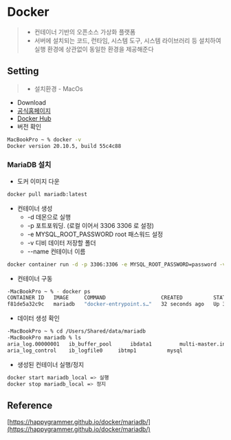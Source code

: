 # Docker

> * 컨테이너 기반의 오픈소스 가상화 플랫폼
> * 서버에 설치되는 코드, 런타임, 시스템 도구, 시스템 라이브러리 등 설치하여 실행 환경에 상관없이 동일한 환경을 제공해준다

## Setting

> * 설치환경 - MacOs

*  Download
  * [공식홈페이지](https://www.docker.com/get-started)
  * [Docker Hub](https://hub.docker.com/editions/community/docker-ce-desktop-mac)
*  버전 확인

```bash
MacBookPro ~ % docker -v
Docker version 20.10.5, build 55c4c88
```

### MariaDB 설치

* 도커 이미지 다운

```bash
docker pull mariadb:latest
```

* 컨테이너 생성
  * -d 데몬으로 실행 
  * -p 포트포워딩. (로컬 이어서 3306 3306 로 설정)
  * -e MYSQL_ROOT_PASSWORD root 패스워드 설정
  * -v 디비 데이터 저장할 폴더
  * --name 컨테이너 이름

```bash
docker container run -d -p 3306:3306 -e MYSQL_ROOT_PASSWORD=password -v /Users/Shared/data/mariadb:/var/lib/mysql --name mariadb_local mariadb
```

* 컨테이너 구동

```bash
-MacBookPro ~ % - docker ps
CONTAINER ID   IMAGE     COMMAND                  CREATED          STATUS          PORTS                    NAMES
f81de5a32c9c   mariadb   "docker-entrypoint.s…"   32 seconds ago   Up 31 seconds   0.0.0.0:3306->3306/tcp   mariadb_local
```

* 데이터 생성 확인

```bash
-MacBookPro ~ % cd /Users/Shared/data/mariadb 
-MacBookPro mariadb % ls
aria_log.00000001	ib_buffer_pool		ibdata1			multi-master.info	performance_schema
aria_log_control	ib_logfile0		ibtmp1			mysql

```

* 생성된 컨테이너 실행/정지

```bash
docker start mariadb_local => 실행
docker stop mariadb_local => 정지
```











## Reference

[https://happygrammer.github.io/docker/mariadb/](https://happygrammer.github.io/docker/mariadb/)